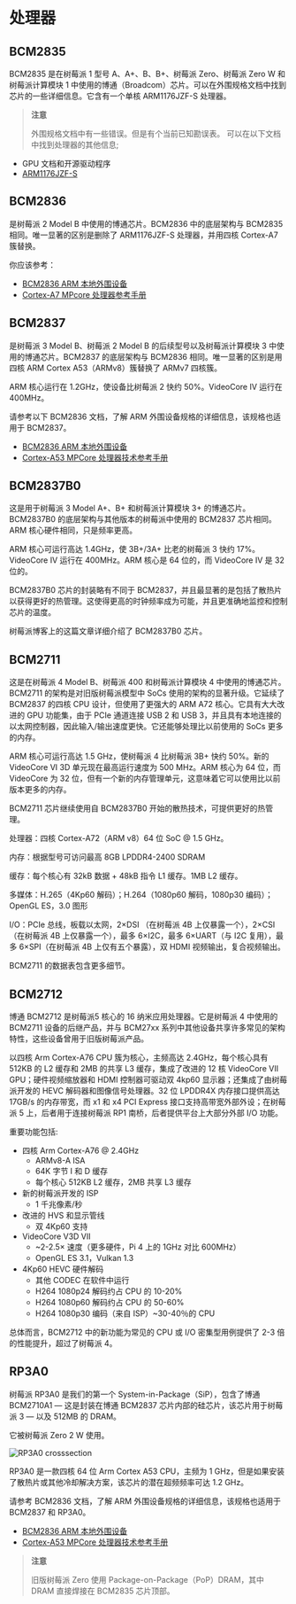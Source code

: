 # 处理器


## BCM2835

BCM2835 是在树莓派 1 型号 A、A+、B、B+、树莓派 Zero、树莓派 Zero W 和树莓派计算模块 1 中使用的博通（Broadcom）芯片。可以在外围规格文档中找到芯片的一些详细信息。它含有一个单核 ARM1176JZF-S 处理器。

>**注意**
>
>外围规格文档中有一些错误。但是有个当前已知勘误表。 
可以在以下文档中找到处理器的其他信息;

* GPU 文档和开源驱动程序
* [ARM1176JZF-S](https://developer.arm.com/documentation/ddi0301)

## BCM2836

是树莓派 2 Model B 中使用的博通芯片。BCM2836 中的底层架构与 BCM2835 相同。唯一显著的区别是删除了 ARM1176JZF-S 处理器，并用四核 Cortex-A7 簇替换。

你应该参考：

* [BCM2836 ARM 本地外围设备](https://datasheets.raspberrypi.com/bcm2836/bcm2836-peripherals.pdf)
* [Cortex-A7 MPcore 处理器参考手册](http://infocenter.arm.com/help/index.jsp?topic=/com.arm.doc.ddi0464f/index.html)

## BCM2837

是树莓派 3 Model B、树莓派 2 Model B 的后续型号以及树莓派计算模块 3 中使用的博通芯片。BCM2837 的底层架构与 BCM2836 相同。唯一显著的区别是用四核 ARM Cortex A53（ARMv8）簇替换了 ARMv7 四核簇。

ARM 核心运行在 1.2GHz，使设备比树莓派 2 快约 50%。VideoCore IV 运行在 400MHz。

请参考以下 BCM2836 文档，了解 ARM 外围设备规格的详细信息，该规格也适用于 BCM2837。

* [BCM2836 ARM 本地外围设备](https://datasheets.raspberrypi.com/bcm2836/bcm2836-peripherals.pdf)
* [Cortex-A53 MPCore 处理器技术参考手册](https://developer.arm.com/documentation/ddi0500/latest/)

## BCM2837B0

这是用于树莓派 3 Model A+、B+ 和树莓派计算模块 3+ 的博通芯片。BCM2837B0 的底层架构与其他版本的树莓派中使用的 BCM2837 芯片相同。ARM 核心硬件相同，只是频率更高。

ARM 核心可运行高达 1.4GHz，使 3B+/3A+ 比老的树莓派 3 快约 17%。VideoCore IV 运行在 400MHz。ARM 核心是 64 位的，而 VideoCore IV 是 32 位的。

BCM2837B0 芯片的封装略有不同于 BCM2837，并且最显著的是包括了散热片以获得更好的热管理。这使得更高的时钟频率成为可能，并且更准确地监控和控制芯片的温度。

树莓派博客上的这篇文章详细介绍了 BCM2837B0 芯片。

## BCM2711

这是在树莓派 4 Model B、树莓派 400 和树莓派计算模块 4 中使用的博通芯片。BCM2711 的架构是对旧版树莓派模型中 SoCs 使用的架构的显著升级。它延续了 BCM2837 的四核 CPU 设计，但使用了更强大的 ARM A72 核心。它具有大大改进的 GPU 功能集，由于 PCIe 通道连接 USB 2 和 USB 3，并且具有本地连接的以太网控制器，因此输入/输出速度更快。它还能够处理比以前使用的 SoCs 更多的内存。

ARM 核心可运行高达 1.5 GHz，使树莓派 4 比树莓派 3B+ 快约 50%。新的 VideoCore VI 3D 单元现在最高运行速度为 500 MHz。ARM 核心为 64 位，而 VideoCore 为 32 位，但有一个新的内存管理单元，这意味着它可以使用比以前版本更多的内存。

BCM2711 芯片继续使用自 BCM2837B0 开始的散热技术，可提供更好的热管理。

处理器：四核 Cortex-A72（ARM v8）64 位 SoC @ 1.5 GHz。

内存：根据型号可访问最高 8GB LPDDR4-2400 SDRAM

缓存：每个核心有 32kB 数据 + 48kB 指令 L1 缓存。1MB L2 缓存。

多媒体：H.265（4Kp60 解码）；H.264（1080p60 解码，1080p30 编码）；OpenGL ES，3.0 图形

I/O：PCIe 总线，板载以太网，2×DSI （在树莓派 4B 上仅暴露一个），2×CSI（在树莓派 4B 上仅暴露一个），最多 6×I2C，最多 6×UART（与 I2C 复用），最多 6×SPI（在树莓派 4B 上仅有五个暴露），双 HDMI 视频输出，复合视频输出。

BCM2711 的数据表包含更多细节。

## BCM2712

博通 BCM2712 是树莓派5 核心的 16 纳米应用处理器。它是树莓派 4 中使用的 BCM2711 设备的后继产品，并与 BCM27xx 系列中其他设备共享许多常见的架构特性，这些设备曾用于旧版树莓派产品。

以四核 Arm Cortex-A76 CPU 簇为核心，主频高达 2.4GHz，每个核心具有 512KB 的 L2 缓存和 2MB 的共享 L3 缓存，集成了改进的 12 核 VideoCore VII GPU；硬件视频缩放器和 HDMI 控制器可驱动双 4kp60 显示器；还集成了由树莓派开发的 HEVC 解码器和图像信号处理器。32 位 LPDDR4X 内存接口提供高达 17GB/s 的内存带宽，而 x1 和 x4 PCI Express 接口支持高带宽外部外设；在树莓派 5 上，后者用于连接树莓派 RP1 南桥，后者提供平台上大部分外部 I/O 功能。

重要功能包括:

* 四核 Arm Cortex-A76 @ 2.4GHz
  * ARMv8-A ISA
  * 64K 字节 I 和 D 缓存
  * 每个核心 512KB L2 缓存，2MB 共享 L3 缓存
* 新的树莓派开发的 ISP
  * 1 千兆像素/秒
* 改进的 HVS 和显示管线
  * 双 4Kp60 支持
* VideoCore V3D VII
  * ~2-2.5× 速度（更多硬件，Pi 4 上的 1GHz 对比 600MHz）
  * OpenGL ES 3.1，Vulkan 1.3
* 4Kp60 HEVC 硬件解码
  * 其他 CODEC 在软件中运行
  * H264 1080p24 解码约占 CPU 的 10-20%
  * H264 1080p60 解码约占 CPU 的 50-60%
  * H264 1080p30 编码（来自 ISP）~30-40％的 CPU

总体而言，BCM2712 中的新功能为常见的 CPU 或 I/O 密集型用例提供了 2-3 倍的性能提升，超过了树莓派 4。

## RP3A0

树莓派 RP3A0 是我们的第一个 System-in-Package（SiP），包含了博通 BCM2710A1 — 这是封装在博通 BCM2837 芯片内部的硅芯片，该芯片用于树莓派 3 — 以及 512MB 的 DRAM。

它被树莓派 Zero 2 W 使用。

![RP3A0 crosssection](https://www.raspberrypi.com/documentation/computers/images/RP3A0-crosssection.png)

RP3A0 是一款四核 64 位 Arm Cortex A53 CPU，主频为 1 GHz，但是如果安装了散热片或其他冷却解决方案，该芯片的潜在超频频率可达 1.2 GHz。

请参考 BCM2836 文档，了解 ARM 外围设备规格的详细信息，该规格也适用于 BCM2837 和 RP3A0。

* [BCM2836 ARM 本地外围设备](https://datasheets.raspberrypi.com/bcm2836/bcm2836-peripherals.pdf)
* [Cortex-A53 MPCore 处理器技术参考手册](https://developer.arm.com/documentation/ddi0500/latest/)

>**注意**
>
>旧版树莓派 Zero 使用 Package-on-Package（PoP）DRAM，其中 DRAM 直接焊接在 BCM2835 芯片顶部。 
